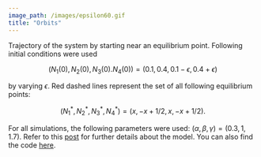 ```yaml
---
image_path: /images/epsilon60.gif
title: "Orbits"
---
```


Trajectory of the system by starting near an equilibrium point. Following initial conditions were used

$$
(N_1(0), N_2(0), N_3(0). N_4(0)) = (0.1, 0.4, 0.1 - \epsilon, 0.4 + \epsilon)
$$

by varying $\epsilon$. Red dashed lines represent the set of all following equilibrium points:

$$
(N_1^\ast, N_2^\ast, N_3^\ast, N_4^\ast) = (x, -x+1/2, x, -x+1/2).
$$

For all simulations, the following parameters were used: $(\alpha, \beta, \gamma) = (0.3, 1, 1.7).$ Refer to this [post](https://parksw3.github.io/2016/10/25/competition-model/) for further details about the model. You can also find the code [here](https://github.com/parksw3/three_competitors_model/blob/master/R/epsilonPlot.R).